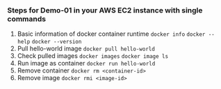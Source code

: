 ### Steps for Demo-01 in your AWS EC2 instance with single commands
1. Basic information of docker container runtime 
```docker info```
```docker --help```
```docker --version```
2. Pull hello-world image
```docker pull hello-world```
3. Check pulled images
```docker images```
```docker image ls```
4. Run image as container
```docker run hello-world```
5. Remove container
```docker rm <container-id>```
6. Remove image
```docker rmi <image-id>```
